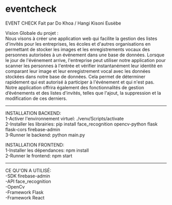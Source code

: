 # eventcheck
EVENT CHECK
Fait par Do Khoa / Hangi Kisoni Eusèbe

Vision Globale du projet : <br/>
Nous visons à créer une application web qui facilite la gestion des listes d'invités pour les entreprises, les écoles et d'autres organisations en permettant de stocker les images et les enregistrements vocaux des personnes autorisées à un événement dans une base de données.
Lorsque le jour de l'événement arrive, l'entreprise peut utiliser notre application pour scanner les personnes à l'entrée et vérifier instantanément leur identité en comparant leur image et leur enregistrement vocal avec les données stockées dans notre base de données. Cela permet de déterminer rapidement qui est autorisé à participer à l'événement et qui n'est pas.
Notre application offrira également des fonctionnalités de gestion d’événements et des listes d'invités, telles que l'ajout, la suppression et la modification de ces derniers.

---------------------------------------------------------------------------------------------------------------------------------

INSTALLATION BACKEND: <br/>
1-Activer l'environnement virtuel: ./venv/Scripts/activate <br/>
2-Installer les librairies: pip install face_recognition opencv-python flask flask-cors firebase-admin <br/>
3-Runner le backend: python main.py <br/>

INSTALLATION FRONTEND: <br/>
1-Installer les dépendances: npm install <br/>
2-Runner le frontend: npm start  <br/>

---------------------------------------------------------------------------------------------------------------------------------

CE QU'ON A UTILISÉ: <br/>
-SDK firebase-admin <br/>
-API face_recognition <br/>
-OpenCv <br/>
-Framework Flask <br/>
-Framework React <br/>